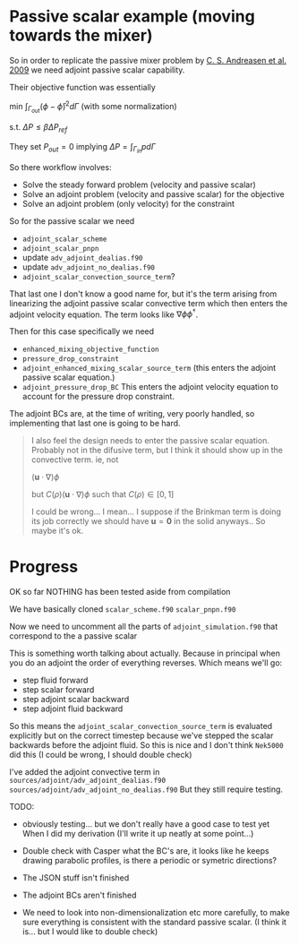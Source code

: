 # Passive scalar example (moving towards the mixer)
So in order to replicate the passive mixer problem by 
[C. S. Andreasen et al. 2009](https://doi.org/10.1002/fld.1964)
we need adjoint passive scalar capability.

Their objective function was essentially

min $\int_{\Gamma_{out}} (\phi - \bar{\phi})^2 d\Gamma$ 
(with some normalization)

s.t. $\Delta P \leq \beta \Delta P_{ref}$

They set $P_{out} = 0$ implying $\Delta P = \int_{\Gamma_{in}}p d \Gamma$

So there workflow involves:
- Solve the steady forward problem (velocity and passive scalar)
- Solve an adjoint problem (velocity and passive scalar) for the objective
- Solve an adjoint problem (only velocity) for the constraint

So for the passive scalar we need
- `adjoint_scalar_scheme`
- `adjoint_scalar_pnpn`
- update `adv_adjoint_dealias.f90`
- update `adv_adjoint_no_dealias.f90`
- `adjoint_scalar_convection_source_term`?

That last one I don't know a good name for, but it's the term arising from
linearizing the adjoint passive scalar convective term which then enters the
adjoint velocity equation. The term looks like $\nabla \phi \phi^\dagger$.

Then for this case specifically we need
- `enhanced_mixing_objective_function`
- `pressure_drop_constraint`
- `adjoint_enhanced_mixing_scalar_source_term` (this enters the adjoint
passive scalar equation.)
- `adjoint_pressure_drop_BC` This enters the adjoint velocity equation to 
account for the pressure drop constraint.

The adjoint BCs are, at the time of writing, very poorly handled, so 
implementing that last one is going to be hard.

> I also feel the design needs to enter the passive scalar 
> equation. Probably not in the difusive term, but I think it should show up
> in the convective term. ie, not
>
> $(\mathbf{u} \cdot \nabla ) \phi$
>
> but $C(\rho) (\mathbf{u} \cdot \nabla ) \phi$ such that $C(\rho) \in [0,1]$
> 
> I could be wrong... I mean... I suppose if the Brinkman term is doing its
> job correctly we should have $\mathbf{u}= \mathbf{0}$ in the solid anyways..
> So maybe it's ok.


# Progress
OK so far NOTHING has been tested aside from compilation

We have basically cloned 
	`scalar_scheme.f90`
	`scalar_pnpn.f90`

Now we need to uncomment all the parts of `adjoint_simulation.f90` that 
correspond to the a passive scalar

This is something worth talking about actually.
Because in principal when you do an adjoint the order of everything reverses. 
Which means we'll go:
- step fluid forward
- step scalar forward
- step adjoint scalar backward
- step adjoint fluid backward

So this means the `adjoint_scalar_convection_source_term` is evaluated 
explicitly but on the correct timestep because we've stepped the scalar 
backwards before the adjoint fluid. So this is nice and I don't think
`Nek5000` did this (I could be wrong, I should double check)

I've added the adjoint convective term in 
	`sources/adjoint/adv_adjoint_dealias.f90`
	`sources/adjoint/adv_adjoint_no_dealias.f90`
But they still require testing.

TODO:
- obviously testing... but we don't really have a good case to test yet
When I did my derivation (I'll write it up neatly at some point...) 
- Double check with Casper what the BC's are, it looks like he keeps drawing
parabolic profiles, is there a periodic or symetric directions?

- The JSON stuff isn't finished
- The adjoint BCs aren't finished
- We need to look into non-dimensionalization etc more carefully, 
to make sure everything is consistent with the standard passive scalar. 
  (I think it is... but I would like to double check)

